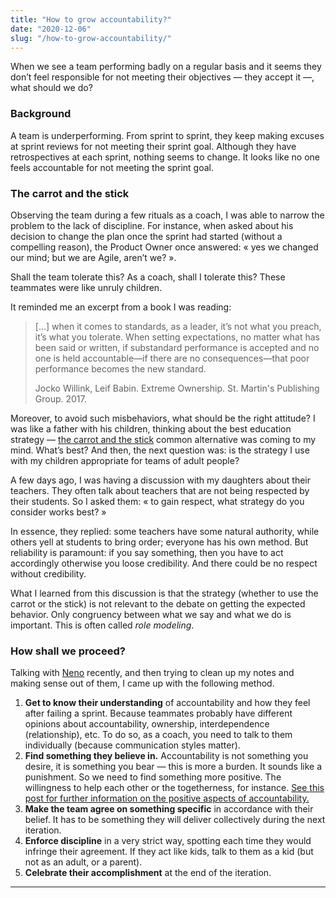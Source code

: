 ```yaml
---
title: "How to grow accountability?"
date: "2020-12-06"
slug: "/how-to-grow-accountability/"
---
```

When we see a team performing badly on a regular basis and it seems they don’t feel responsible for not meeting their objectives — they accept it —, what should we do?<!-- end -->

### Background

A team is underperforming.
From sprint to sprint, they keep making excuses at sprint reviews for not meeting their sprint goal. Although they have retrospectives at each sprint, nothing seems to change.
It looks like no one feels accountable for not meeting the sprint goal.

### The carrot and the stick

Observing the team during a few rituals as a coach, I was able to narrow the problem to the lack of discipline. For instance, when asked about his decision to change the plan once the sprint had started (without a compelling reason), the Product Owner once answered: « yes we changed our mind; but we are Agile, aren’t we? ».

Shall the team tolerate this? As a coach, shall I tolerate this?
These teammates were like unruly children. 

It reminded me an excerpt from a book I was reading:

> [...] when it comes to standards, as a leader, it’s not what you preach, it’s what you tolerate. When setting expectations, no matter what has been said or written, if substandard performance is accepted and no one is held accountable—if there are no consequences—that poor performance becomes the new standard.
>
> Jocko Willink, Leif Babin. Extreme Ownership. St. Martin's Publishing Group. 2017.

Moreover, to avoid such misbehaviors, what should be the right attitude? I was like a father with his children, thinking about the best education strategy — [the carrot and the stick](/the-carrot-and-the-stick/) common alternative was coming to my mind. What’s best? And then, the next question was: is the strategy I use with my children appropriate for teams of adult people?

A few days ago, I was having a discussion with my daughters about their teachers. They often talk about teachers that are not being respected by their students. So I asked them: « to gain respect, what strategy do you consider works best? »

In essence, they replied: some teachers have some natural authority, while others yell at students to bring order; everyone has his own method. But reliability is paramount: if you say something, then you have to act accordingly otherwise you loose credibility. And there could be no respect without credibility.

What I learned from this discussion is that the strategy (whether to use the carrot or the stick) is not relevant to the debate on getting the expected behavior. Only congruency between what we say and what we do is important. This is often called *role modeling*.

### How shall we proceed?

Talking with [Neno](https://www.linkedin.com/in/iamneno/) recently, and then trying to clean up my notes and making sense out of them, I came up with the following method.

1. **Get to know their understanding** of accountability and how they feel after failing a sprint. Because teammates probably have different opinions about accountability, ownership, interdependence (relationship), etc.
   To do so, as a coach, you need to talk to them individually (because communication styles matter).
2. **Find something they believe in.** Accountability is not something you desire, it is something you bear — this is more a burden. It sounds like a punishment. So we need to find something more positive. The willingness to help each other or the togetherness, for instance. [See this post for further information on the positive aspects of accountability.][Cammam2020]
3. **Make the team agree on something specific** in accordance with their belief. It has to be something they will deliver collectively during the next iteration.
4. **Enforce discipline** in a very strict way, spotting each time they would infringe their agreement. If they act like kids, talk to them as a kid (but not as an adult, or a parent).
5. **Celebrate their accomplishment** at the end of the iteration.


---

[Cammam2020]: http://www.camman-evaluation.com/blog/2020/2/28/how-do-you-like-to-be-held-accountable "how do you like to be held accountable?"

